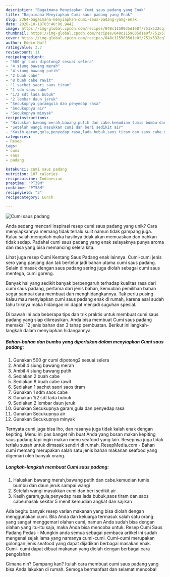 ```yaml
---
description: "Bagaimana Menyiapkan Cumi saus padang yang Enak"
title: "Bagaimana Menyiapkan Cumi saus padang yang Enak"
slug: 2364-bagaimana-menyiapkan-cumi-saus-padang-yang-enak
date: 2020-10-18T03:40:00.944Z
image: https://img-global.cpcdn.com/recipes/048c1159035d1e0f/751x532cq70/cumi-saus-padang-foto-resep-utama.jpg
thumbnail: https://img-global.cpcdn.com/recipes/048c1159035d1e0f/751x532cq70/cumi-saus-padang-foto-resep-utama.jpg
cover: https://img-global.cpcdn.com/recipes/048c1159035d1e0f/751x532cq70/cumi-saus-padang-foto-resep-utama.jpg
author: Eddie Huff
ratingvalue: 3.7
reviewcount: 11
recipeingredient:
- "500 gr cumi dipotong2 sesuai selera"
- "4 siung bawang merah"
- "4 siung bawang putih"
- "2 buah cabe"
- "8 buah cabe rawit"
- "1 sachet saori saos tiram"
- "1 sdm saos cabe"
- "1/2 sdt lada bubuk"
- "2 lembar daun jeruk"
- "Secukupnya garamgula dan penyedap rasa"
- "Secukupnya air"
- "Secukupnya minyak"
recipeinstructions:
- "Haluskan bawang merah,bawang putih dan cabe.kemudian tumis bumbu dan daun jeruk sampai wangi"
- "Setelah wangi masukkan cumi dan beri sedikit air"
- "Kasih garam,gula,penyedap rasa,lada bubuk,saos tiram dan saos cabe.masak sekitar 5 menit kemudian angkat dan sajikan"
categories:
- Resep
tags:
- cumi
- saus
- padang

katakunci: cumi saus padang 
nutrition: 107 calories
recipecuisine: Indonesian
preptime: "PT39M"
cooktime: "PT58M"
recipeyield: "3"
recipecategory: Lunch

---
```



![Cumi saus padang](https://img-global.cpcdn.com/recipes/048c1159035d1e0f/751x532cq70/cumi-saus-padang-foto-resep-utama.jpg)

Anda sedang mencari inspirasi resep cumi saus padang yang unik? Cara menyiapkannya memang tidak terlalu sulit namun tidak gampang juga. Kalau salah mengolah maka hasilnya tidak akan memuaskan dan bahkan tidak sedap. Padahal cumi saus padang yang enak selayaknya punya aroma dan rasa yang bisa memancing selera kita.

Lihat juga resep Cumi Kentang Saus Padang enak lainnya. Cumi-cumi jenis sero yang panjang dan tak bertelur jadi bahan utama cumi saus padang. Selain dimasak dengan saus padang sering juga diolah sebagai cumi saus mentega, cumi goreng.

Banyak hal yang sedikit banyak berpengaruh terhadap kualitas rasa dari cumi saus padang, pertama dari jenis bahan, kemudian pemilihan bahan segar sampai cara membuat dan menghidangkannya. Tak perlu pusing kalau mau menyiapkan cumi saus padang enak di rumah, karena asal sudah tahu triknya maka hidangan ini dapat menjadi suguhan spesial.


Di bawah ini ada beberapa tips dan trik praktis untuk membuat cumi saus padang yang siap dikreasikan. Anda bisa membuat Cumi saus padang memakai 12 jenis bahan dan 3 tahap pembuatan. Berikut ini langkah-langkah dalam menyiapkan hidangannya.

<!--inarticleads1-->

##### Bahan-bahan dan bumbu yang diperlukan dalam menyiapkan Cumi saus padang:

1. Gunakan 500 gr cumi dipotong2 sesuai selera
1. Ambil 4 siung bawang merah
1. Ambil 4 siung bawang putih
1. Sediakan 2 buah cabe
1. Sediakan 8 buah cabe rawit
1. Sediakan 1 sachet saori saos tiram
1. Gunakan 1 sdm saos cabe
1. Gunakan 1/2 sdt lada bubuk
1. Sediakan 2 lembar daun jeruk
1. Gunakan Secukupnya garam,gula dan penyedap rasa
1. Gunakan Secukupnya air
1. Gunakan Secukupnya minyak


Ternyata cumi juga bisa lho, dan rasanya juga tidak kalah enak dengan kepiting. Menu ini pas banget nih buat Anda yang bosan makan kepiting saus padang tapi ingin makan menu seafood yang lain. Resepnya juga tidak terlalu susah untuk dimasak sendiri di rumah. ResepMedia.com - Bahan cumi memang merupakan salah satu jenis bahan makanan seafood yang digemari oleh banyak orang. 

<!--inarticleads2-->

##### Langkah-langkah membuat Cumi saus padang:

1. Haluskan bawang merah,bawang putih dan cabe.kemudian tumis bumbu dan daun jeruk sampai wangi
1. Setelah wangi masukkan cumi dan beri sedikit air
1. Kasih garam,gula,penyedap rasa,lada bubuk,saos tiram dan saos cabe.masak sekitar 5 menit kemudian angkat dan sajikan


Ada begitu banyak resep varian makanan yang bisa diolah dengan menggunakan cumi. Bila Anda dan keluarga termasuk salah satu orang yang sangat menggemari olahan cumi, namun Anda sudah bisa dengan olahan yang itu-itu saja, maka Anda bisa mencoba untuk. Resep Cumi Saus Padang Pedas - Mungkin anda semua sebagai pembaca artikel ini sudah mengenal sejak lama yang namanya cumi-cumi. Cumi-cumi merupakan golongan jenis seafood yang dapat dijadikan berbagai masakan enak. Cumi- cumi dapat dibuat makanan yang diolah dengan berbagai cara pengolahan. 

Gimana nih? Gampang kan? Itulah cara membuat cumi saus padang yang bisa Anda lakukan di rumah. Semoga bermanfaat dan selamat mencoba!
